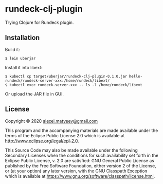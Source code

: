 # rundeck-clj-plugin

Trying Clojure for Rundeck plugin.

## Installation

Build it:

    $ lein uberjar

Install it into libext:

    $ kubectl cp target/uberjar/rundeck-clj-plugin-0.1.0.jar hello-rundeck/rundeck-server-xxx:/home/rundeck/libext/
    $ kubectl exec rundeck-server-xxx -- ls -l /home/rundeck/libext

Or upload the JAR file in GUI.

## License

Copyright © 2020 <alexei.matveev@gmail.com>

This program and the accompanying materials are made available under the
terms of the Eclipse Public License 2.0 which is available at
http://www.eclipse.org/legal/epl-2.0.

This Source Code may also be made available under the following Secondary
Licenses when the conditions for such availability set forth in the Eclipse
Public License, v. 2.0 are satisfied: GNU General Public License as published by
the Free Software Foundation, either version 2 of the License, or (at your
option) any later version, with the GNU Classpath Exception which is available
at https://www.gnu.org/software/classpath/license.html.
